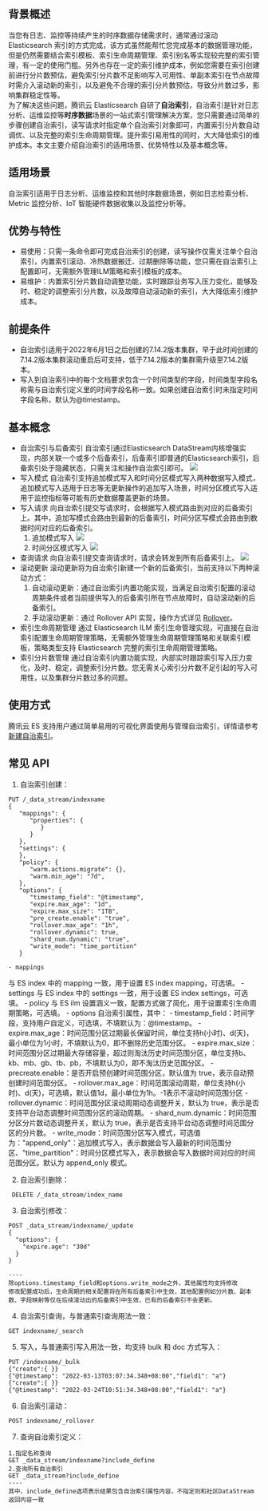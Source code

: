 ## 背景概述
当您有日志、监控等持续产生的时序数据存储需求时，通常通过滚动 Elasticsearch 索引的方式完成，该方式虽然能帮忙您完成基本的数据管理功能，但是仍然需要结合索引模板、索引生命周期管理、索引别名等实现较完整的索引管理，有一定的使用门槛。另外也存在一定的索引维护成本，例如您需要在索引创建前进行分片数预估，避免索引分片数不足影响写入可用性、单副本索引在节点故障时需介入滚动新的索引，以及避免不合理的索引分片数预估，导致分片数过多，影响集群稳定性等。  
为了解决这些问题，腾讯云 Elasticsearch 自研了**自治索引**，自治索引是针对日志分析、运维监控等**时序数据**场景的一站式索引管理解决方案，您只需要通过简单的步骤创建自治索引，读写请求时指定单个自治索引对象即可，内置索引分片数自动调优、以及完整的索引生命周期管理。提升索引易用性的同时，大大降低索引的维护成本。本文主要介绍自治索引的适用场景、优势特性以及基本概念等。

## 适用场景
自治索引适用于日志分析、运维监控和其他时序数据场景，例如日志检索分析、Metric 监控分析、IoT 智能硬件数据收集以及监控分析等。
## 优势与特性
- 易使用：只需一条命令即可完成自治索引的创建，读写操作仅需关注单个自治索引，内置索引滚动、冷热数据搬迁、过期删除等功能，您只需在自治索引上配置即可，无需额外管理ILM策略和索引模板的成本。
- 易维护：内置索引分片数自动调整功能，实时跟踪业务写入压力变化，能够及时、稳定的调整索引分片数，以及故障自动滚动新的索引，大大降低索引维护成本。

## 前提条件
- 自治索引适用于2022年6月1日之后创建的7.14.2版本集群，早于此时间创建的7.14.2版本集群滚动重启后可支持，低于7.14.2版本的集群需升级至7.14.2版本。
- 写入到自治索引中的每个文档要求包含一个时间类型的字段，时间类型字段名称需与自治索引定义里的时间字段名称一致。如果创建自治索引时未指定时间字段名称，默认为@timestamp。

## 基本概念
- 自治索引与后备索引
自治索引通过Elasticsearch DataStream内核增强实现，内部关联一个或多个后备索引，后备索引即普通的Elasticsearch索引，后备索引处于隐藏状态，只需关注和操作自治索引即可。
![](https://qcloudimg.tencent-cloud.cn/raw/607b97544143af837aabc06b03ff10b4.png)
- 写入模式
自治索引支持追加模式写入和时间分区模式写入两种数据写入模式，追加模式写入适用于日志等无更新操作的追加写入场景，时间分区模式写入适用于监控指标等可能有历史数据覆盖更新的场景。
- 写入请求
向自治索引提交写请求时，会根据写入模式路由到对应的后备索引上。其中，追加写模式会路由到最新的后备索引，时间分区写模式会路由到数据时间对应的后备索引。
	1. 追加模式写入
![](https://qcloudimg.tencent-cloud.cn/raw/4ca6daa3f5fa5cc439c79f01f14a46ed.png)
	2. 时间分区模式写入
![](https://qcloudimg.tencent-cloud.cn/raw/65a9d44718f07975311f73ee3dfc6be2.png)
- 查询请求
向自治索引提交查询请求时，请求会转发到所有后备索引上。
![](https://qcloudimg.tencent-cloud.cn/raw/d8f050f47834914810690eb0c8793048.png)
- 滚动更新
滚动更新将为自治索引新建一个新的后备索引，当前支持以下两种滚动方式：
	1. 自动滚动更新：通过自治索引内置功能实现，当满足自治索引配置的滚动周期条件或者当前提供写入的后备索引所在节点故障时，自动滚动新的后备索引。
	2. 手动滚动更新：通过 Rollover API 实现，操作方式详见 [Rollover](https://www.elastic.co/guide/en/elasticsearch/reference/current/indices-rollover-index.html)。
- 索引生命周期管理
通过 Elasticsearch ILM 索引生命管理实现，可直接在自治索引配置生命周期管理策略，无需额外管理生命周期管理策略和关联索引模板，策略类型支持 Elasticsearch 完整的索引生命周期管理策略。
- 索引分片数管理
通过自治索引内置功能实现，内部实时跟踪索引写入压力变化，及时、稳定，调整索引分片数。您无需关心索引分片数不足引起的写入可用性，以及集群分片数过多的问题。

## 使用方式
腾讯云 ES 支持用户通过简单易用的可视化界面使用与管理自治索引，详情请参考 [新建自治索引]( https://cloud.tencent.com/document/product/845/74397)。

## 常见 API
1. 自治索引创建：
```
PUT /_data_stream/indexname
{
   "mappings": {
      "properties": {
         }
      }
   },
   "settings": {
   },
   "policy": {
      "warm.actions.migrate": {},
      "warm.min_age": "7d",
   },
   "options": {
      "timestamp_field": "@timestamp",
      "expire.max_age": "1d",
      "expire.max_size": "1TB",
      "pre_create.enable": "true",
      "rollover.max_age": "1h",
      "rollover.dynamic": true,
      "shard_num.dynamic": "true",
      "write_mode": "time_partition"
   }
```
	- mappings
 与 ES index 中的 mapping 一致，用于设置 ES index mapping，可选填。
	- settings
与 ES index 中的 settings 一致，用于设置 ES index settings，可选填。
	- policy
与 ES ilm 设置涵义一致，配置方式做了简化，用于设置索引生命周期策略，可选填。
	- options
自治索引属性，其中：
		- timestamp_field：时间字段，支持用户自定义，可选填，不填默认为：@timestamp。
		- expire.max_age：时间范围分区过期最长保留时间，单位支持h(小时)、d(天)，最小单位为1小时，不填默认为0，即不删除历史范围分区。
		- expire.max_size：时间范围分区过期最大存储容量，超过则淘汰历史时间范围分区，单位支持b、kb、mb、gb、tb、pb，不填默认为0，即不淘汰历史范围分区。
		- precreate.enable：是否开启预创建时间范围分区，默认值为 true，表示自动预创建时间范围分区。
		- rollover.max_age：时间范围滚动周期，单位支持h(小时)、d(天)，可选填，默认值1d，最小单位为1h。-1表示不滚动时间范围分区
		- rollover.dynamic：时间范围分区滚动周期动态调整开关，默认为 true，表示是否支持平台动态调整时间范围分区的滚动周期。
		- shard_num.dynamic：时间范围分区分片数动态调整开关，默认为 true，表示是否支持平台动态调整时间范围分区的分片数。
		- write_mode：时间范围分区写入模式，可选值为："append_only"：追加模式写入，表示数据会写入最新的时间范围分区、"time_partition"：时间分区模式写入，表示数据会写入数据时间对应的时间范围分区。默认为 append_only 模式。   

2. 自治索引删除：
```
 DELETE /_data_stream/index_name
```

3. 自治索引修改：
```
POST _data_stream/indexname/_update
{
  "options": {
    "expire.age": "30d"
  }
}

----
除options.timestamp_field和options.write_mode之外，其他属性均支持修改
修改配置成功后，生命周期的相关配置将在所有后备索引中生效，其他配置例如分片数、副本数、字段映射等仅在后续滚动出的后备索引中生效，已有的后备索引不会更新。
```

4. 自治索引查询，与普通索引查询用法一致：
```
GET indexname/_search
```

5. 写入，与普通索引写入用法一致，均支持 bulk 和 doc 方式写入：
```
PUT /indexname/_bulk
{"create":{ }}
{"@timestamp": "2022-03-13T03:07:34.348+08:00","field1": "a"}
{"create":{ }}
{"@timestamp": "2022-03-24T10:51:34.348+08:00","field1": "a"}
```
6. 自治索引滚动：
```
POST indexname/_rollover
```
7. 查询自治索引定义：
```
1.指定名称查询
GET _data_stream/indexname?include_define
2.查询所有自治索引
GET _data_stream?include_define
----
其中，include_define选项表示结果包含自治索引属性内容，不指定则和社区DataStream返回内容一致
```
